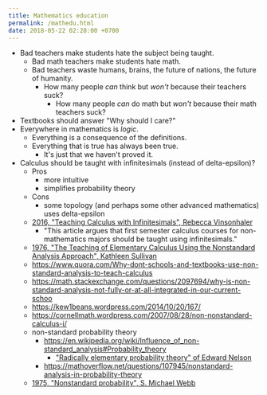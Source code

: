 ```yaml
---
title: Mathematics education
permalink: /mathedu.html
date: 2018-05-22 02:28:00 +0700
---
```


- Bad teachers make students hate the subject being taught.
    - Bad math teachers make students hate math.
    - Bad teachers waste humans, brains, the future of nations, the future of humanity.
        - How many people *can* think but *won't* because their teachers suck?
            - How many people *can* do math but *won't* because their math teachers suck?
- Textbooks should answer "Why should I care?"
- Everywhere in mathematics is *logic*.
    - Everything is a consequence of the definitions.
    - Everything that is true has always been true.
        - It's just that we haven't proved it.
- Calculus should be taught with infinitesimals (instead of delta-epsilon)?
    - Pros
        - more intuitive
        - simplifies probability theory
    - Cons
        - some topology (and perhaps some other advanced mathematics) uses delta-epsilon
    - [2016, "Teaching Calculus with Infinitesimals", Rebecca Vinsonhaler](https://pdfs.semanticscholar.org/8b83/73154da1eb0fa1b8b2a97e5fe63bf44a9c14.pdf)
        - "This article argues that first semester calculus courses for non-mathematics majors
        should be taught using infinitesimals."
    - [1976, "The Teaching of Elementary Calculus Using the Nonstandard Analysis Approach", Kathleen Sullivan](http://u.cs.biu.ac.il/~katzmik/sullivan76.pdf)
    - https://www.quora.com/Why-dont-schools-and-textbooks-use-non-standard-analysis-to-teach-calculus
    - https://math.stackexchange.com/questions/2097694/why-is-non-standard-analysis-not-fully-or-at-all-integrated-in-our-current-schoo
    - https://kew1beans.wordpress.com/2014/10/20/167/
    - https://cornellmath.wordpress.com/2007/08/28/non-nonstandard-calculus-i/
    - non-standard probability theory
        - https://en.wikipedia.org/wiki/Influence_of_non-standard_analysis#Probability_theory
            - ["Radically elementary probability theory" of Edward Nelson](https://web.math.princeton.edu/~nelson/books/rept.pdf)
        - https://mathoverflow.net/questions/107945/nonstandard-analysis-in-probability-theory
    - [1975, "Nonstandard probability", S. Michael Webb](https://projecteuclid.org/euclid.ndjfl/euclid.ndjfl/1093891802)
